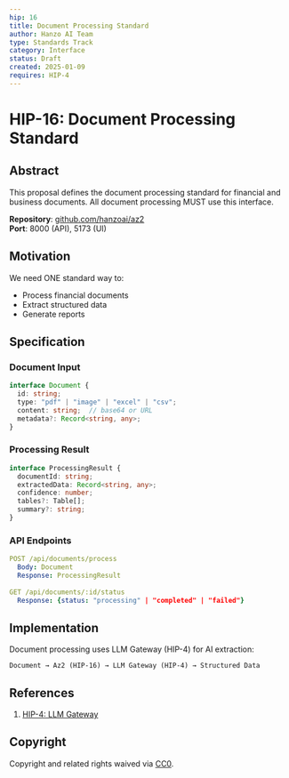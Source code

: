 ```yaml
---
hip: 16
title: Document Processing Standard
author: Hanzo AI Team
type: Standards Track
category: Interface
status: Draft
created: 2025-01-09
requires: HIP-4
---
```


# HIP-16: Document Processing Standard

## Abstract

This proposal defines the document processing standard for financial and business documents. All document processing MUST use this interface.

**Repository**: [github.com/hanzoai/az2](https://github.com/hanzoai/az2)  
**Port**: 8000 (API), 5173 (UI)

## Motivation

We need ONE standard way to:
- Process financial documents
- Extract structured data
- Generate reports

## Specification

### Document Input

```typescript
interface Document {
  id: string;
  type: "pdf" | "image" | "excel" | "csv";
  content: string;  // base64 or URL
  metadata?: Record<string, any>;
}
```

### Processing Result

```typescript
interface ProcessingResult {
  documentId: string;
  extractedData: Record<string, any>;
  confidence: number;
  tables?: Table[];
  summary?: string;
}
```

### API Endpoints

```yaml
POST /api/documents/process
  Body: Document
  Response: ProcessingResult
  
GET /api/documents/:id/status
  Response: {status: "processing" | "completed" | "failed"}
```

## Implementation

Document processing uses LLM Gateway (HIP-4) for AI extraction:

```
Document → Az2 (HIP-16) → LLM Gateway (HIP-4) → Structured Data
```

## References

1. [HIP-4: LLM Gateway](./hip-4.md)

## Copyright

Copyright and related rights waived via [CC0](https://creativecommons.org/publicdomain/zero/1.0/).